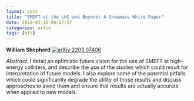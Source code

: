 ```yaml
---
layout: post
title: "SMEFT at the LHC and Beyond: A Snowmass White Paper"
date: 2022-03-16 06:17:57
categories: arXiv
tags: [eft]
---
```


**William Shepherd**
[![arXiv:2203.07406](https://img.shields.io/badge/arXiv-2203.07406-00ff00)](https://arxiv.org/abs/2203.07406)

*Abstract:*
I detail an optimistic future vision for the use of SMEFT at high-energy colliders, and describe the use of the studies which could result for interpretation of future models. I also explore some of the potential pitfalls which could significantly degrade the utility of those results and discuss approaches to avoid them and ensure that results are actually accurate when applied to new models.
